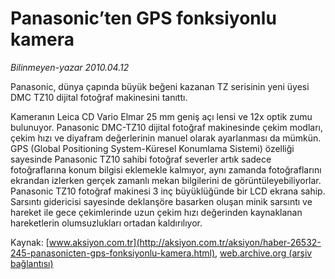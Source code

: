 # Panasonic’ten GPS fonksiyonlu kamera

*Bilinmeyen-yazar 2010.04.12*

<font class="agenda2NewsSpot">
 Panasonic, dünya çapında büyük beğeni kazanan TZ serisinin yeni üyesi DMC TZ10 dijital fotoğraf makinesini tanıttı.
</font>
<font class="newsDetail">
 <p class="MsoNormal">
  Kameranın Leica CD Vario Elmar 25 mm geniş açı lensi ve 12x optik zumu bulunuyor. Panasonic DMC-TZ10 dijital fotoğraf makinesinde çekim modları, çekim hızı ve diyafram değerlerinin manuel olarak ayarlanması da mümkün. GPS (Global Positioning System-Küresel Konumlama Sistemi) özelliği sayesinde Panasonic TZ10 sahibi fotoğraf severler artık sadece fotoğraflarına konum bilgisi eklemekle kalmıyor, aynı zamanda fotoğraflarını ekrandan izlerken gerçek zamanlı mekan bilgilerini de görüntüleyebiliyorlar. Panasonic TZ10 fotoğraf makinesi 3 inç büyüklüğünde bir LCD ekrana sahip. Sarsıntı gidericisi sayesinde deklanşöre basarken oluşan minik sarsıntı ve hareket ile gece çekimlerinde uzun çekim hızı değerinden kaynaklanan hareketlerin olumsuzlukları ortadan kaldırılıyor.
 </p>
</font>

Kaynak: [www.aksiyon.com.tr](http://aksiyon.com.tr/aksiyon/haber-26532-245-panasonicten-gps-fonksiyonlu-kamera.html), [web.archive.org (arşiv bağlantısı)](http://web.archive.org/web/20101119220114/http://aksiyon.com.tr/aksiyon/haber-26532-245-panasonicten-gps-fonksiyonlu-kamera.html)
